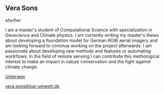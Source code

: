 ## Vera Sons
*she/her*

I am a master's student of Computational Science with specialization in Geoscience and Climate physics. I am currently writing my master's thesis about developing a foundation model for German RGBI aerial imagery and am looking forward to continue working on the project afterwards. I am passionate about developing new methods and features or automating workflows. In the field of remote sensing I can contribute this methological interest to make an impact in nature conservation and the fight against climate change.

<i class="fa-brands fa-github"></i> [Unterwex](https://github.com/Unterwex)

<i class="fa-solid fa-envelope"></i> [vera.sons@lup-umwelt.de](mailto:vera.sons@lup-umwelt.de)
